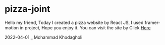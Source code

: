 # pizza-joint

Hello my friend,
Today I created a pizza website by React JS, I used framer-motion in project,
Hope you enjoy it.
You can visit the site by Click <a href="https://pizza-joint-tau.vercel.app">Here</a>

2022-04-01 _ Mohammad Khodagholi
